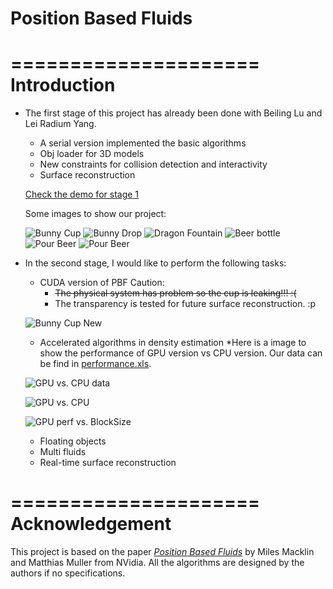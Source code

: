 Position Based Fluids
=====================

=====================
Introduction
=====================
* The first stage of this project has already been done with Beiling Lu and Lei Radium Yang. 
	* A serial version implemented the basic algorithms
	* Obj loader for 3D models
	* New constraints for collision detection and interactivity
	* Surface reconstruction

	[Check the demo for stage 1](http://youtu.be/UF9xwl5-nlQ)
	
	Some images to show our project:
	
	![Bunny Cup](https://github.com/chiwsy/Position_Based_Fluids/blob/master/PBF_Suyang_Beiling_Lei/final/PNG/OBJ1.png)
	![Bunny Drop](https://github.com/chiwsy/Position_Based_Fluids/blob/master/PBF_Suyang_Beiling_Lei/final/PNG/RealTime3.png)
	![Dragon Fountain](https://github.com/chiwsy/Position_Based_Fluids/blob/master/PBF_Suyang_Beiling_Lei/final/PNG/OBJ2.png)
	![Beer bottle](https://github.com/chiwsy/Position_Based_Fluids/blob/master/PBF_Suyang_Beiling_Lei/final/PNG/OBJ3.png)
	![Pour Beer](https://github.com/chiwsy/Position_Based_Fluids/blob/master/PBF_Suyang_Beiling_Lei/final/PNG/UserInteraction1.png)
	![Pour Beer](https://github.com/chiwsy/Position_Based_Fluids/blob/master/PBF_Suyang_Beiling_Lei/final/PNG/UserInteraction2.png)
	
* In the second stage, I would like to perform the following tasks:
	* CUDA version of PBF  Caution:
		* ~~The physical system has problem so the cup is leaking!!! :(~~
		* The transparency is tested for future surface reconstruction. :p
		
	![Bunny Cup New](https://github.com/chiwsy/Position_Based_Fluids/blob/master/PBF_Stage2/Images/PBF2_20141128.gif)
	
	* Accelerated algorithms in density estimation
		*Here is a image to show the performance of GPU version vs CPU version. Our data can be find in [performance.xls](https://github.com/chiwsy/Position_Based_Fluids/blob/master/PBF_Stage2/performance.xls).
		
	![GPU vs. CPU data](https://github.com/chiwsy/Position_Based_Fluids/blob/master/PBF_Stage2/Images/PerformanceData.png)
		
	![GPU vs. CPU](https://github.com/chiwsy/Position_Based_Fluids/blob/master/PBF_Stage2/Images/Performance.png)
	
	![GPU perf vs. BlockSize](https://github.com/chiwsy/Position_Based_Fluids/blob/master/PBF_Stage2/Images/GPUperformance.png)
	
	* Floating objects
	* Multi fluids
	* Real-time surface reconstruction

=====================
Acknowledgement
=====================
This project is based on the paper [_Position_ _Based_ _Fluids_](http://mmacklin.com/pbf_sig_preprint.pdf) by Miles Macklin and Matthias Muller from NVidia. All the algorithms are designed by the authors if no specifications. 

